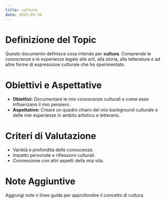 ```yaml
---
title: cultura
date: 2025-03-16
---
```


# Definizione del Topic

Questo documento definisce cosa intendo per **cultura**. Comprende le conoscenze e le esperienze legate alle arti, alla storia, alla letteratura e ad altre forme di espressione culturale che ho sperimentato.

# Obiettivi e Aspettative

- **Obiettivi:** Documentare le mie conoscenze culturali e come esse influenzano il mio pensiero.
- **Aspettative:** Creare un quadro chiaro del mio background culturale e delle mie esperienze in ambito artistico e letterario.

# Criteri di Valutazione

- Varietà e profondità delle conoscenze.
- Impatto personale e riflessioni culturali.
- Connessione con altri aspetti della mia vita.

# Note Aggiuntive

Aggiungi note o linee guida per approfondire il concetto di cultura.

